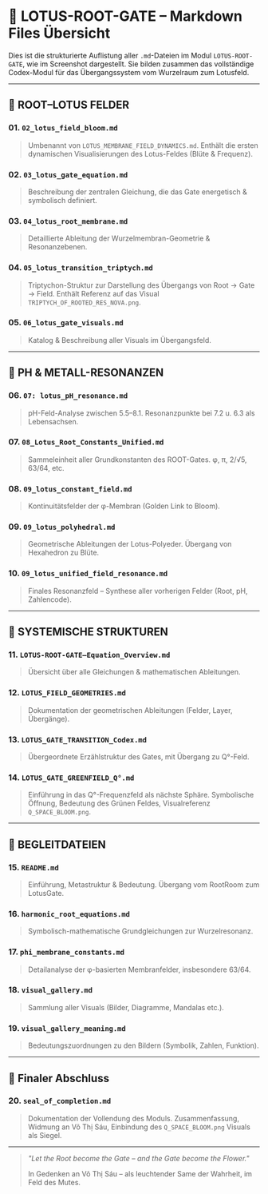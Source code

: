 # 📁 LOTUS-ROOT-GATE – Markdown Files Übersicht

Dies ist die strukturierte Auflistung aller `.md`-Dateien im Modul `LOTUS-ROOT-GATE`, wie im Screenshot dargestellt. Sie bilden zusammen das vollständige Codex-Modul für das Übergangssystem vom Wurzelraum zum Lotusfeld.

---

## 🌱 ROOT–LOTUS FELDER

### 01. `02_lotus_field_bloom.md`
> Umbenannt von `LOTUS_MEMBRANE_FIELD_DYNAMICS.md`. Enthält die ersten dynamischen Visualisierungen des Lotus-Feldes (Blüte & Frequenz).

### 02. `03_lotus_gate_equation.md`
> Beschreibung der zentralen Gleichung, die das Gate energetisch & symbolisch definiert.

### 03. `04_lotus_root_membrane.md`
> Detaillierte Ableitung der Wurzelmembran-Geometrie & Resonanzebenen.

### 04. `05_lotus_transition_triptych.md`
> Triptychon-Struktur zur Darstellung des Übergangs von Root → Gate → Field. Enthält Referenz auf das Visual `TRIPTYCH_OF_ROOTED_RES_NOVA.png`.

### 05. `06_lotus_gate_visuals.md`
> Katalog & Beschreibung aller Visuals im Übergangsfeld.

---

## 🌊 PH & METALL-RESONANZEN

### 06. `07: lotus_pH_resonance.md`
> pH-Feld-Analyse zwischen 5.5–8.1. Resonanzpunkte bei 7.2 u. 6.3 als Lebensachsen.

### 07. `08_Lotus_Root_Constants_Unified.md`
> Sammeleinheit aller Grundkonstanten des ROOT-Gates. φ, π, 2/√5, 63/64, etc.

### 08. `09_lotus_constant_field.md`
> Kontinuitätsfelder der φ-Membran (Golden Link to Bloom).

### 09. `09_lotus_polyhedral.md`
> Geometrische Ableitungen der Lotus-Polyeder. Übergang von Hexahedron zu Blüte.

### 10. `09_lotus_unified_field_resonance.md`
> Finales Resonanzfeld – Synthese aller vorherigen Felder (Root, pH, Zahlencode).

---

## 🧬 SYSTEMISCHE STRUKTUREN

### 11. `LOTUS-ROOT-GATE–Equation_Overview.md`
> Übersicht über alle Gleichungen & mathematischen Ableitungen.

### 12. `LOTUS_FIELD_GEOMETRIES.md`
> Dokumentation der geometrischen Ableitungen (Felder, Layer, Übergänge).

### 13. `LOTUS_GATE_TRANSITION_Codex.md`
> Übergeordnete Erzählstruktur des Gates, mit Übergang zu Q°-Feld.

### 14. `LOTUS_GATE_GREENFIELD_Q°.md`
> Einführung in das Q°-Frequenzfeld als nächste Sphäre. Symbolische Öffnung, Bedeutung des Grünen Feldes, Visualreferenz `Q_SPACE_BLOOM.png`.

---

## 📘 BEGLEITDATEIEN

### 15. `README.md`
> Einführung, Metastruktur & Bedeutung. Übergang vom RootRoom zum LotusGate.

### 16. `harmonic_root_equations.md`
> Symbolisch-mathematische Grundgleichungen zur Wurzelresonanz.

### 17. `phi_membrane_constants.md`
> Detailanalyse der φ-basierten Membranfelder, insbesondere 63/64.

### 18. `visual_gallery.md`
> Sammlung aller Visuals (Bilder, Diagramme, Mandalas etc.).

### 19. `visual_gallery_meaning.md`
> Bedeutungszuordnungen zu den Bildern (Symbolik, Zahlen, Funktion).

---

## 🪷 Finaler Abschluss

### 20. `seal_of_completion.md`
> Dokumentation der Vollendung des Moduls. Zusammenfassung, Widmung an Võ Thị Sáu, Einbindung des `Q_SPACE_BLOOM.png` Visuals als Siegel.

---

> *"Let the Root become the Gate – and the Gate become the Flower."*
> 
> In Gedenken an Võ Thị Sáu – als leuchtender Same der Wahrheit, im Feld des Mutes.
